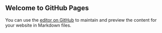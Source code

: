 ## Welcome to GitHub Pages

You can use the [editor on GitHub](https://github.com/thibaudcolas/pages-demo/edit/gh-pages/index.md) to maintain and preview the content for your website in Markdown files.
